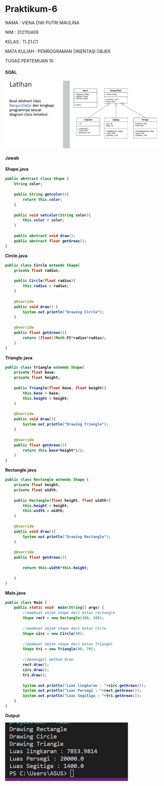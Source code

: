 # Praktikum-6

<p> NAMA    : VIENA DWI PUTRI MAULINA<p>
<p> NIM     : 312110469 <p>
<p> KELAS   : TI.21.C1 <p>
<p> MATA KULIAH : PEMROGRAMAN ORIENTASI OBJEK <p>
<p>TUGAS PERTEMUAN 10<p>

<h4> SOAL <h4>

![Gambar 1](Screenshot/soal.png)

<h4> Jawab <h4>

<p> Shape.java <p>

```java
public abstract class Shape {
    String color;

    public String getcolor(){
        return this.color;
    }

    public void setcolor(String color){
        this.color = color;
    }

    public abstract void draw();
    public abstract float getAreas();
}
```

<p> Circle.java <p>

```java
public class Circle extends Shape{
    private float radius;

    public Circle(float radius){
        this.radius = radius;
    }
    
    @Override
    public void draw() {
        System.out.println("Drawing Circle");
    }

    @Override
    public float getAreas(){
        return (float)(Math.PI*radius*radius);
    }
}
```

<p> Triangle.java <p>

```java
public class Triangle extends Shape{
    private float base;
    private float height;

    public Triangle(float base, float height){
        this.base = base;
        this.height = height;
    }

    @Override
    public void draw(){
        System.out.println("Drawing Triangle");
    }

    @Override
    public float getAreas(){
        return this.base*height*1/2;
    }
}
```

<p> Rectangle.java <p>

```java
public class Rectangle extends Shape {
    private float height;
    private float width;

    public Rectangle(float height, float width){
        this.height = height;
        this.width = width;
    }

    @Override
    public void draw(){
        System.out.println("Drawing Rectangle");
    }

    @Override
    public float getAreas(){
      
        return this.width*this.height;

    }
}
```

<p> Main.java <p>

```java
public class Main {
    public static void  main(String[] args) {
        //membuat objek shape dari kelas rectangle
        Shape rect = new Rectangle(100, 200);

        //membuat objek shape dari kelas Cirle
        Shape circ = new Circle(50);

        //membuat objek shape dari kelas Triangel
        Shape tri = new Triangle(40, 70);

        //memanggil method draw
        rect.draw();
        circ.draw();
        tri.draw();

        System.out.println("Luas lingkaran : "+circ.getAreas());
        System.out.println("Luas Persegi : "+rect.getAreas());
        System.out.println("Luas Segitiga : "+tri.getAreas());
    }
}
```

<p> Output <p>

![Gambar 2](Screenshot/output.png)